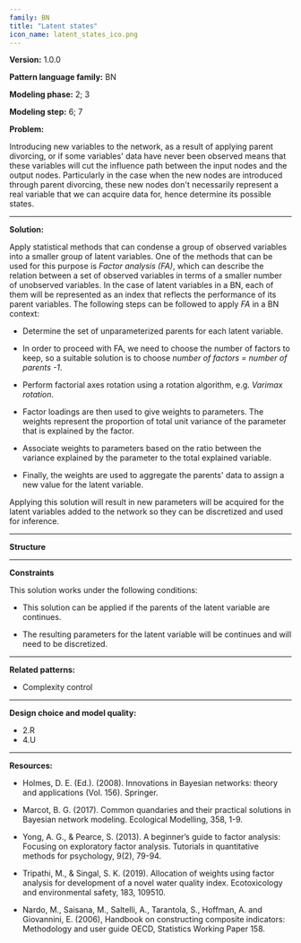 ```yaml
--- 
family: BN
title: "Latent states"
icon_name: latent_states_ico.png 
--- 
```

 
**Version:** 1.0.0

**Pattern language family:** BN

**Modeling phase:** 2; 3

**Modeling step:** 6; 7

**Problem:**

Introducing new variables to the network, as a result of applying parent
divorcing, or if some variables' data have never been observed means
that these variables will cut the influence path between the input nodes
and the output nodes. Particularly in the case when the new nodes are
introduced through parent divorcing, these new nodes don't necessarily
represent a real variable that we can acquire data for, hence determine
its possible states.

***

**Solution:**

Apply statistical methods that can condense a group of observed
variables into a smaller group of latent variables. One of the methods
that can be used for this purpose is *Factor analysis (FA)*, which can
describe the relation between a set of observed variables in terms of a
smaller number of unobserved variables. In the case of latent variables
in a BN, each of them will be represented as an index that reflects the
performance of its parent variables. The following steps can be followed
to apply *FA* in a BN context:

- Determine the set of unparameterized parents for each latent
    variable.

- In order to proceed with FA, we need to choose the number of factors
    to keep, so a suitable solution is to choose *number of factors =
    number of parents -1*.

- Perform factorial axes rotation using a rotation algorithm, e.g.
    *Varimax rotation*.

- Factor loadings are then used to give weights to parameters. The
    weights represent the proportion of total unit variance of the
    parameter that is explained by the factor.

- Associate weights to parameters based on the ratio between the
    variance explained by the parameter to the total explained variable.

- Finally, the weights are used to aggregate the parents' data to
    assign a new value for the latent variable.

Applying this solution will result in new parameters will be acquired for the latent variables added to the network so they can be discretized and used for inference.

***

**Structure**

***

**Constraints**

This solution works under the following conditions:

- This solution can be applied if the parents of the latent variable
    are continues.

- The resulting parameters for the latent variable will be continues
    and will need to be discretized.

***

**Related patterns:**

- Complexity control

***

**Design choice and model quality:**

- 2.R
- 4.U

***

**Resources:**

- Holmes, D. E. (Ed.). (2008). Innovations in Bayesian networks: theory and applications (Vol. 156). Springer.

- Marcot, B. G. (2017). Common quandaries and their practical solutions in Bayesian network modeling. Ecological Modelling, 358, 1-9.

- Yong, A. G., & Pearce, S. (2013). A beginner’s guide to factor analysis: Focusing on exploratory factor analysis. Tutorials in quantitative methods for psychology, 9(2), 79-94.

- Tripathi, M., & Singal, S. K. (2019). Allocation of weights using factor analysis for development of a novel water quality index. Ecotoxicology and environmental safety, 183, 109510.

- Nardo, M., Saisana, M., Saltelli, A., Tarantola, S., Hoffman, A. and Giovannini, E. (2006), Handbook on constructing composite indicators:
Methodology and user guide OECD, Statistics Working Paper 158.
